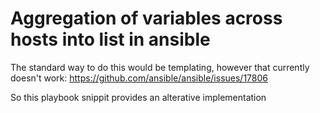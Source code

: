 # Aggregation of variables across hosts into list in ansible

The standard way to do this would be templating, however that
currently doesn't work: https://github.com/ansible/ansible/issues/17806

So this playbook snippit provides an alterative implementation
